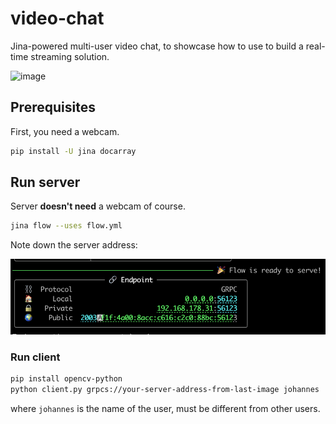# video-chat

Jina-powered multi-user video chat, to showcase how to use to build a real-time streaming solution.

<img width="350" alt="image" src="https://user-images.githubusercontent.com/2041322/185621065-a54d185f-b4fa-4f73-8a70-e24e2b3a7c17.png">

## Prerequisites

First, you need a webcam.

```bash
pip install -U jina docarray
```

## Run server

Server **doesn't need** a webcam of course.

```bash
jina flow --uses flow.yml
```

Note down the server address:

![](.github/server.png)

### Run client

```bash
pip install opencv-python
python client.py grpcs://your-server-address-from-last-image johannes
```

where `johannes` is the name of the user, must be different from other users.
